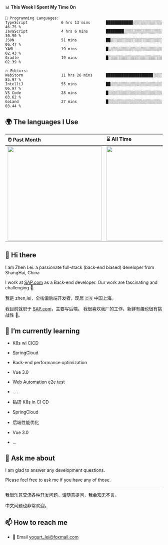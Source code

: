 <!--START_SECTION:waka-->
📊 **This Week I Spent My Time On** 

```text
💬 Programming Languages: 
TypeScript               6 hrs 13 mins       ████████████░░░░░░░░░░░░░   46.75 % 
JavaScript               4 hrs 6 mins        ████████░░░░░░░░░░░░░░░░░   30.90 % 
JSON                     51 mins             ██░░░░░░░░░░░░░░░░░░░░░░░   06.47 % 
YAML                     19 mins             █░░░░░░░░░░░░░░░░░░░░░░░░   02.43 % 
Gradle                   19 mins             █░░░░░░░░░░░░░░░░░░░░░░░░   02.39 % 

🔥 Editors: 
WebStorm                 11 hrs 26 mins      █████████████████████░░░░   85.97 % 
IntelliJ                 55 mins             ██░░░░░░░░░░░░░░░░░░░░░░░   06.97 % 
VS Code                  28 mins             █░░░░░░░░░░░░░░░░░░░░░░░░   03.62 % 
GoLand                   27 mins             █░░░░░░░░░░░░░░░░░░░░░░░░   03.44 % 
```


<!--END_SECTION:waka-->


## 🌍 The languages I Use

| ⏰ Past Month                                                                                                                                                  | ⌛️ All Time                                                                                                                                                  |
| :------------------------------------------------------------------------------------------------------------------------------------------------------------ | :------------------------------------------------------------------------------------------------------------------------------------------------------------ |
| <a href="https://wakatime.com/@9a64fd4e-85ff-48a6-a0c1-e09ecd80bab9"> <img src="https://wakatime.com/share/@9a64fd4e-85ff-48a6-a0c1-e09ecd80bab9/5f97c4a7-f918-43db-bace-c48898f1cd61.svg" height="300px"></a> | <a href="https://wakatime.com/@9a64fd4e-85ff-48a6-a0c1-e09ecd80bab9"><img src="https://wakatime.com/share/@9a64fd4e-85ff-48a6-a0c1-e09ecd80bab9/455e730b-0452-4b83-9bc2-fb46e42553a7.svg" height="300px"></a> |

## 👋 Hi there

I am Zhen Lei. a passionate full-stack (back-end biased) developer from ShangHai, China

I work at [SAP.com](https://www.sap.com) as a Back-end developer.
Our work are fascinating and challenging 💪.

我是 zhen,lei，全栈偏后端开发者，现居 🇨🇳 中国上海。

我目前就职于 [SAP.com](https://www.sap.cn)，主要写后端。
我很喜欢我厂的工作，新鲜有趣也很有挑战性 💪。

## 🌱 I’m currently learning

- K8s wi CICD
- SpringCloud
- Back-end performance optimization
- Vue 3.0
- Web Automation e2e test
- ....

- 钻研 K8s in CI CD
- SpringCloud
- 后端性能优化
- Vue 3.0
- ...

## 💬 Ask me about

I am glad to answer any development questions.

Please feel free to ask me if you have any of those.

---

我很乐意交流各种开发问题。请随意提问，我会知无不言。

中文问题也非常欢迎。

## 📫 How to reach me

- 📧 Email [yogurt_lei@foxmail.com](mailto:yogurt_lei@foxmail.com)

